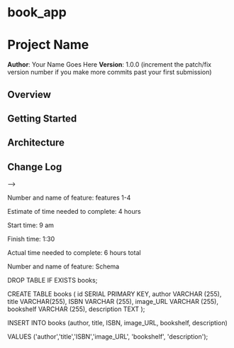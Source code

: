 # book_app
# Project Name

**Author**: Your Name Goes Here
**Version**: 1.0.0 (increment the patch/fix version number if you make more commits past your first submission)

## Overview
<!-- Provide a high level overview of what this application is and why you are building it, beyond the fact that it's an assignment for a Code 301 class. (i.e. What's your problem domain?) -->

## Getting Started
<!-- What are the steps that a user must take in order to build this app on their own machine and get it running? -->

## Architecture
<!-- Provide a detailed description of the application design. What technologies (languages, libraries, etc) you're using, and any other relevant design information. -->

## Change Log
<!-- Use this area to document the iterative changes made to your application as each feature is successfully implemented. Use time stamps. Here's an examples:

01-01-2001 4:59pm - Application now has a fully-functional express server, with GET and POST routes for the book resource.

## Credits and Collaborations
<!-- Give credit (and a link) to other people or resources that helped you build this application. -->
-->

Number and name of feature: features 1-4

Estimate of time needed to complete: 4 hours

Start time: 9 am

Finish time: 1:30

Actual time needed to complete: 6 hours total

<!-- finish ejs and css -->

Number and name of feature: Schema

DROP TABLE IF EXISTS books;

CREATE TABLE books (
  id SERIAL PRIMARY KEY,
  author VARCHAR (255),
  title VARCHAR(255),
  ISBN VARCHAR (255),
  image_URL VARCHAR (255),
  bookshelf VARCHAR  (255),
  description TEXT
);

INSERT INTO books (author, title, ISBN, image_URL, bookshelf, description)

VALUES ('author','title','ISBN','image_URL', 'bookshelf', 'description');


